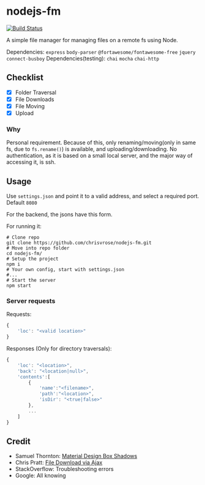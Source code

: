 # nodejs-fm

[![Build Status](https://travis-ci.org/chrisvrose/nodejs-fm.svg?branch=master)](https://travis-ci.org/chrisvrose/nodejs-fm)

A simple file manager for managing files on a remote fs using Node.

Dependencies: `express` `body-parser` `@fortawesome/fontawesome-free`  `jquery` `connect-busboy`
Dependencies(testing): `chai` `mocha` `chai-http`

## Checklist

- [x] Folder Traversal
- [X] File Downloads
- [X] File Moving
- [X] Upload

### Why

Personal requirement.
Because of this, only renaming/moving(only in same fs, due to `fs.rename()`) is available, and uploading/downloading.
No authentication, as it is based on a small local server, and the major way of accessing it, is ssh.

## Usage

Use `settings.json` and point it to a valid address, and select a required port. Default `8080`

For the backend, the jsons have this form.

For running it:

```shell
# Clone repo
git clone https://github.com/chrisvrose/nodejs-fm.git
# Move into repo folder
cd nodejs-fm/
# Setup the project
npm i
# Your own config, start with settings.json
#...
# Start the server
npm start
```

### Server requests

Requests:

```javascript
{
    'loc': "<valid location>"
}
```

Responses (Only for directory traversals):

```javascript
{
    'loc': "<location>",
    'back': "<location|null>",
    'contents':[
        {
            'name':"<filename>",
            'path':"<location>",
            'isDir': "<true|false>"
        },
        ...
    ]
}
```

## Credit

- Samuel Thornton: [Material Design Box Shadows]("https://codepen.io/sdthornton/pen/wBZdXq")
- Chris Pratt: [File Download via Ajax]('https://codepen.io/chrisdpratt/pen/RKxJNo')
- StackOverflow: Troubleshooting errors
- Google: All knowing